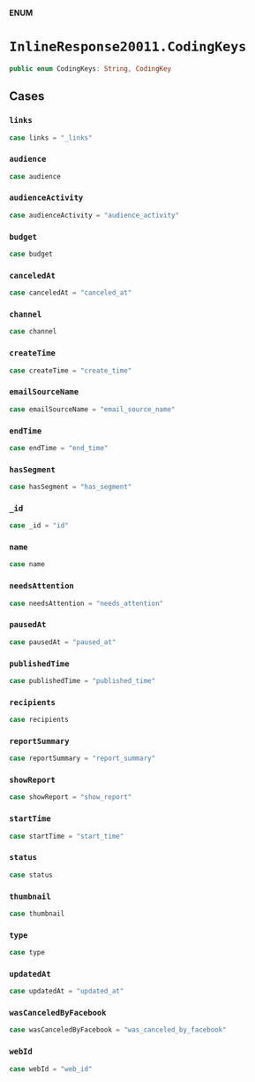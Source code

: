 **ENUM**

# `InlineResponse20011.CodingKeys`

```swift
public enum CodingKeys: String, CodingKey
```

## Cases
### `links`

```swift
case links = "_links"
```

### `audience`

```swift
case audience
```

### `audienceActivity`

```swift
case audienceActivity = "audience_activity"
```

### `budget`

```swift
case budget
```

### `canceledAt`

```swift
case canceledAt = "canceled_at"
```

### `channel`

```swift
case channel
```

### `createTime`

```swift
case createTime = "create_time"
```

### `emailSourceName`

```swift
case emailSourceName = "email_source_name"
```

### `endTime`

```swift
case endTime = "end_time"
```

### `hasSegment`

```swift
case hasSegment = "has_segment"
```

### `_id`

```swift
case _id = "id"
```

### `name`

```swift
case name
```

### `needsAttention`

```swift
case needsAttention = "needs_attention"
```

### `pausedAt`

```swift
case pausedAt = "paused_at"
```

### `publishedTime`

```swift
case publishedTime = "published_time"
```

### `recipients`

```swift
case recipients
```

### `reportSummary`

```swift
case reportSummary = "report_summary"
```

### `showReport`

```swift
case showReport = "show_report"
```

### `startTime`

```swift
case startTime = "start_time"
```

### `status`

```swift
case status
```

### `thumbnail`

```swift
case thumbnail
```

### `type`

```swift
case type
```

### `updatedAt`

```swift
case updatedAt = "updated_at"
```

### `wasCanceledByFacebook`

```swift
case wasCanceledByFacebook = "was_canceled_by_facebook"
```

### `webId`

```swift
case webId = "web_id"
```
